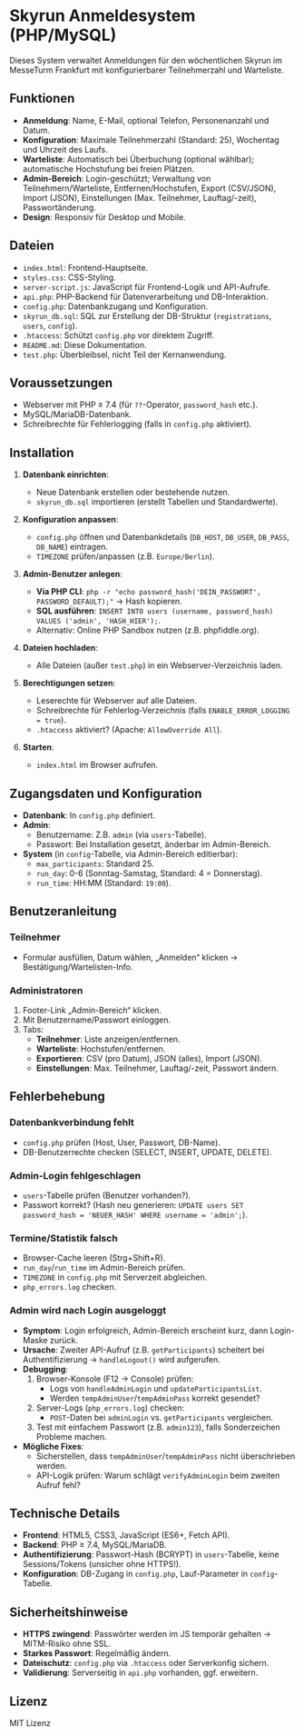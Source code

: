 # Skyrun Anmeldesystem (PHP/MySQL)

Dieses System verwaltet Anmeldungen für den wöchentlichen Skyrun im MesseTurm Frankfurt mit konfigurierbarer Teilnehmerzahl und Warteliste.

## Funktionen

- **Anmeldung**: Name, E-Mail, optional Telefon, Personenanzahl und Datum.
- **Konfiguration**: Maximale Teilnehmerzahl (Standard: 25), Wochentag und Uhrzeit des Laufs.
- **Warteliste**: Automatisch bei Überbuchung (optional wählbar); automatische Hochstufung bei freien Plätzen.
- **Admin-Bereich**: Login-geschützt; Verwaltung von Teilnehmern/Warteliste, Entfernen/Hochstufen, Export (CSV/JSON), Import (JSON), Einstellungen (Max. Teilnehmer, Lauftag/-zeit), Passwortänderung.
- **Design**: Responsiv für Desktop und Mobile.

## Dateien

- `index.html`: Frontend-Hauptseite.
- `styles.css`: CSS-Styling.
- `server-script.js`: JavaScript für Frontend-Logik und API-Aufrufe.
- `api.php`: PHP-Backend für Datenverarbeitung und DB-Interaktion.
- `config.php`: Datenbankzugang und Konfiguration.
- `skyrun_db.sql`: SQL zur Erstellung der DB-Struktur (`registrations`, `users`, `config`).
- `.htaccess`: Schützt `config.php` vor direktem Zugriff.
- `README.md`: Diese Dokumentation.
- `test.php`: Überbleibsel, nicht Teil der Kernanwendung.

## Voraussetzungen

- Webserver mit PHP ≥ 7.4 (für `??`-Operator, `password_hash` etc.).
- MySQL/MariaDB-Datenbank.
- Schreibrechte für Fehlerlogging (falls in `config.php` aktiviert).

## Installation

1. **Datenbank einrichten**:
   - Neue Datenbank erstellen oder bestehende nutzen.
   - `skyrun_db.sql` importieren (erstellt Tabellen und Standardwerte).

2. **Konfiguration anpassen**:
   - `config.php` öffnen und Datenbankdetails (`DB_HOST`, `DB_USER`, `DB_PASS`, `DB_NAME`) eintragen.
   - `TIMEZONE` prüfen/anpassen (z.B. `Europe/Berlin`).

3. **Admin-Benutzer anlegen**:
   - **Via PHP CLI**: `php -r "echo password_hash('DEIN_PASSWORT', PASSWORD_DEFAULT);"` → Hash kopieren.
   - **SQL ausführen**: `INSERT INTO users (username, password_hash) VALUES ('admin', 'HASH_HIER');`.
   - Alternativ: Online PHP Sandbox nutzen (z.B. phpfiddle.org).

4. **Dateien hochladen**:
   - Alle Dateien (außer `test.php`) in ein Webserver-Verzeichnis laden.

5. **Berechtigungen setzen**:
   - Leserechte für Webserver auf alle Dateien.
   - Schreibrechte für Fehlerlog-Verzeichnis (falls `ENABLE_ERROR_LOGGING = true`).
   - `.htaccess` aktiviert? (Apache: `AllowOverride All`).

6. **Starten**:
   - `index.html` im Browser aufrufen.

## Zugangsdaten und Konfiguration

- **Datenbank**: In `config.php` definiert.
- **Admin**:
  - Benutzername: Z.B. `admin` (via `users`-Tabelle).
  - Passwort: Bei Installation gesetzt, änderbar im Admin-Bereich.
- **System** (in `config`-Tabelle, via Admin-Bereich editierbar):
  - `max_participants`: Standard 25.
  - `run_day`: 0-6 (Sonntag-Samstag, Standard: 4 = Donnerstag).
  - `run_time`: HH:MM (Standard: `19:00`).

## Benutzeranleitung

### Teilnehmer
- Formular ausfüllen, Datum wählen, „Anmelden“ klicken → Bestätigung/Wartelisten-Info.

### Administratoren
1. Footer-Link „Admin-Bereich“ klicken.
2. Mit Benutzername/Passwort einloggen.
3. Tabs:
   - **Teilnehmer**: Liste anzeigen/entfernen.
   - **Warteliste**: Hochstufen/entfernen.
   - **Exportieren**: CSV (pro Datum), JSON (alles), Import (JSON).
   - **Einstellungen**: Max. Teilnehmer, Lauftag/-zeit, Passwort ändern.

## Fehlerbehebung

### Datenbankverbindung fehlt
- `config.php` prüfen (Host, User, Passwort, DB-Name).
- DB-Benutzerrechte checken (SELECT, INSERT, UPDATE, DELETE).

### Admin-Login fehlgeschlagen
- `users`-Tabelle prüfen (Benutzer vorhanden?).
- Passwort korrekt? (Hash neu generieren: `UPDATE users SET password_hash = 'NEUER_HASH' WHERE username = 'admin';`).

### Termine/Statistik falsch
- Browser-Cache leeren (Strg+Shift+R).
- `run_day`/`run_time` im Admin-Bereich prüfen.
- `TIMEZONE` in `config.php` mit Serverzeit abgleichen.
- `php_errors.log` checken.

### Admin wird nach Login ausgeloggt
- **Symptom**: Login erfolgreich, Admin-Bereich erscheint kurz, dann Login-Maske zurück.
- **Ursache**: Zweiter API-Aufruf (z.B. `getParticipants`) scheitert bei Authentifizierung → `handleLogout()` wird aufgerufen.
- **Debugging**:
  1. Browser-Konsole (F12 → Console) prüfen:
     - Logs von `handleAdminLogin` und `updateParticipantsList`.
     - Werden `tempAdminUser`/`tempAdminPass` korrekt gesendet?
  2. Server-Logs (`php_errors.log`) checken:
     - `POST`-Daten bei `adminLogin` vs. `getParticipants` vergleichen.
  3. Test mit einfachem Passwort (z.B. `admin123`), falls Sonderzeichen Probleme machen.
- **Mögliche Fixes**:
  - Sicherstellen, dass `tempAdminUser`/`tempAdminPass` nicht überschrieben werden.
  - API-Logik prüfen: Warum schlägt `verifyAdminLogin` beim zweiten Aufruf fehl?

## Technische Details

- **Frontend**: HTML5, CSS3, JavaScript (ES6+, Fetch API).
- **Backend**: PHP ≥ 7.4, MySQL/MariaDB.
- **Authentifizierung**: Passwort-Hash (BCRYPT) in `users`-Tabelle, keine Sessions/Tokens (unsicher ohne HTTPS!).
- **Konfiguration**: DB-Zugang in `config.php`, Lauf-Parameter in `config`-Tabelle.

## Sicherheitshinweise

- **HTTPS zwingend**: Passwörter werden im JS temporär gehalten → MITM-Risiko ohne SSL.
- **Starkes Passwort**: Regelmäßig ändern.
- **Dateischutz**: `config.php` via `.htaccess` oder Serverkonfig sichern.
- **Validierung**: Serverseitig in `api.php` vorhanden, ggf. erweitern.

## Lizenz

MIT Lizenz
